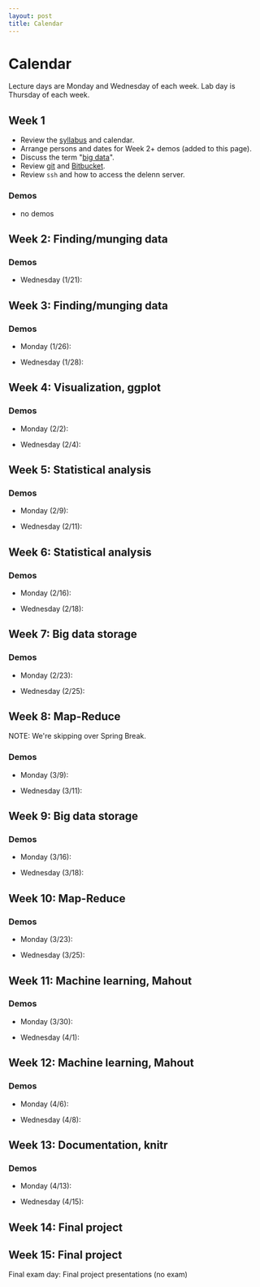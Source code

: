 ```yaml
---
layout: post
title: Calendar
---
```


# Calendar

Lecture days are Monday and Wednesday of each week. Lab day is Thursday of each week.

## Week 1

- Review the [syllabus](/notes/syllabus.html) and calendar.
- Arrange persons and dates for Week 2+ demos (added to this page).
- Discuss the term "[big data](/notes/big-data.html)".
- Review [git](/cookbook/git.html) and [Bitbucket](https://bitbucket.org).
- Review `ssh` and how to access the delenn server.

### Demos

- no demos

## Week 2: Finding/munging data

### Demos

- Wednesday (1/21):

## Week 3: Finding/munging data

### Demos

- Monday (1/26):

- Wednesday (1/28):

## Week 4: Visualization, ggplot

### Demos

- Monday (2/2):

- Wednesday (2/4):

## Week 5: Statistical analysis

### Demos

- Monday (2/9):

- Wednesday (2/11):

## Week 6: Statistical analysis

### Demos

- Monday (2/16):

- Wednesday (2/18):

## Week 7: Big data storage

### Demos

- Monday (2/23):

- Wednesday (2/25):

## Week 8: Map-Reduce

NOTE: We're skipping over Spring Break.

### Demos

- Monday (3/9):

- Wednesday (3/11):

## Week 9: Big data storage

### Demos

- Monday (3/16):

- Wednesday (3/18):

## Week 10: Map-Reduce

### Demos

- Monday (3/23):

- Wednesday (3/25):

## Week 11: Machine learning, Mahout

### Demos

- Monday (3/30):

- Wednesday (4/1):

## Week 12: Machine learning, Mahout

### Demos

- Monday (4/6):

- Wednesday (4/8):

## Week 13: Documentation, knitr

### Demos

- Monday (4/13):

- Wednesday (4/15):

## Week 14: Final project

## Week 15: Final project


Final exam day: Final project presentations (no exam)